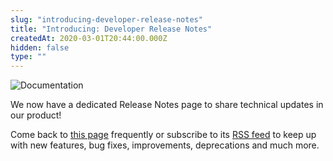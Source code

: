 ```yaml
---
slug: "introducing-developer-release-notes"
title: "Introducing: Developer Release Notes"
createdAt: 2020-03-01T20:44:00.000Z
hidden: false
type: ""
---
```


![Documentation](https://raw.githubusercontent.com/vtexdocs/dev-portal-content/main/images/introducing-developer-release-notes-0.png)

We now have a dedicated Release Notes page to share technical updates in our product!

Come back to [this page](https://developers.vtex.com/changelog) frequently or subscribe to its [RSS feed](https://developers.vtex.com/changelog.rss) to keep up with new features, bug fixes, improvements, deprecations and much more.
